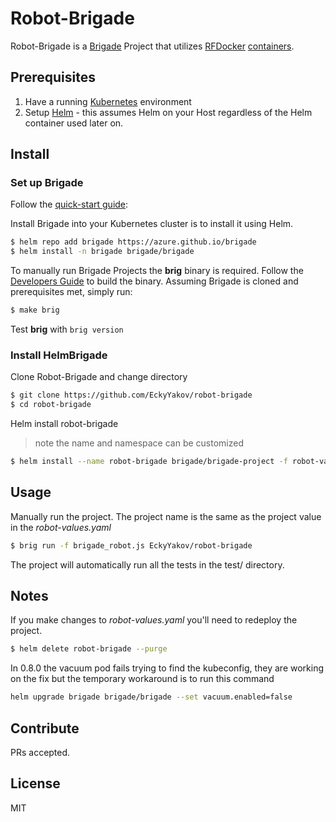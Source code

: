 # Robot-Brigade


Robot-Brigade is a [Brigade](https://github.com/Azure/brigade) Project that utilizes [RFDocker](https://github.com/asyrjasalo/rfdocker) [containers](https://hub.docker.com/r/lachlanevenson/k8s-helm/). 

## Prerequisites

1. Have a running [Kubernetes](https://kubernetes.io/docs/setup/) environment
2. Setup [Helm](https://github.com/kubernetes/helm) - this assumes Helm on your Host regardless of the Helm container used later on. 

## Install

### Set up Brigade

Follow the [quick-start guide](https://github.com/Azure/brigade#quickstart):

Install Brigade into your Kubernetes cluster is to install it using Helm.

```bash
$ helm repo add brigade https://azure.github.io/brigade
$ helm install -n brigade brigade/brigade
```

To manually run Brigade Projects the **brig** binary is required. Follow the
[Developers Guide](https://github.com/Azure/brigade/blob/master/docs/topics/developers.md)
to build the binary. Assuming Brigade is cloned and prerequisites met, simply run:
```bash
$ make brig
```
Test **brig** with `brig version`

### Install HelmBrigade

Clone Robot-Brigade and change directory
```bash
$ git clone https://github.com/EckyYakov/robot-brigade
$ cd robot-brigade
```
Helm install robot-brigade
> note the name and namespace can be customized
```bash
$ helm install --name robot-brigade brigade/brigade-project -f robot-values.yaml
```


## Usage

Manually run the project. The project name is the same as the project value in
the *robot-values.yaml*
```bash
$ brig run -f brigade_robot.js EckyYakov/robot-brigade
```
The project will automatically run all the tests in the test/ directory.

## Notes

If you make changes to *robot-values.yaml* you'll need to redeploy the project.
```bash
$ helm delete robot-brigade --purge
```

In 0.8.0 the vacuum pod fails trying to find the kubeconfig, they are working on the fix but the temporary workaround is to run this command

```bash
helm upgrade brigade brigade/brigade --set vacuum.enabled=false
```

## Contribute

PRs accepted.

## License

MIT
